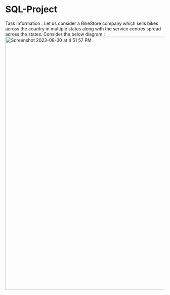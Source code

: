 # SQL-Project

Task Information :
Let us consider a BikeStore company which sells bikes across the country in multiple states along
with the service centres spread across the states.
Consider the below diagram :<img width="799" alt="Screenshot 2023-08-30 at 4 51 57 PM" src="https://github.com/Gautam-Bhandare/SQL-Project/assets/95260147/f849ec93-435e-4114-ac1c-122f0a4db908">

